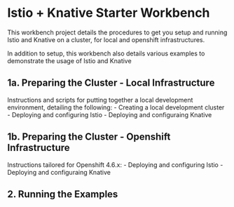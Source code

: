 # Istio + Knative Starter Workbench

This workbench project details the procedures to get you setup and running Istio and Knative on a cluster, for local and openshift infrastructures. 

In addition to setup, this workbench also details various examples to demonstrate the usage of Istio and Knative

## 1a. Preparing the Cluster - Local Infrastructure

Instructions and scripts for putting together a local development environment, detailing the following: 
    - Creating a local development cluster
    - Deploying and configuring Istio
    - Deploying and configuraing Knative

## 1b. Preparing the Cluster - Openshift Infrastructure

Instructions tailored for Openshift 4.6.x: 
    - Deploying and configuring Istio
    - Deploying and configuraing Knative

## 2. Running the Examples